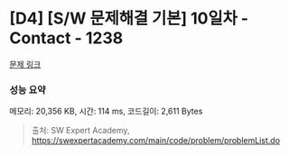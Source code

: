 # [D4] [S/W 문제해결 기본] 10일차 - Contact - 1238 

[문제 링크](https://swexpertacademy.com/main/code/problem/problemDetail.do?contestProbId=AV15B1cKAKwCFAYD) 

### 성능 요약

메모리: 20,356 KB, 시간: 114 ms, 코드길이: 2,611 Bytes



> 출처: SW Expert Academy, https://swexpertacademy.com/main/code/problem/problemList.do